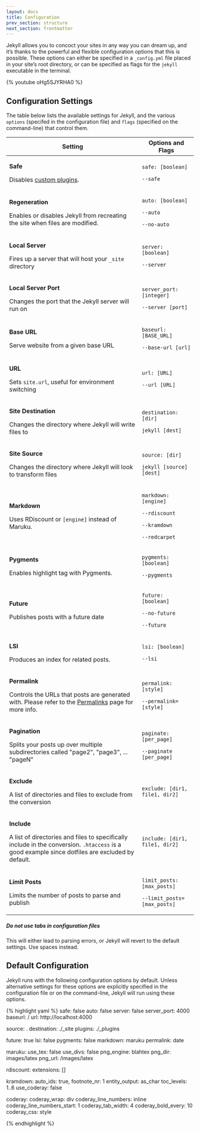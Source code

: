 ```yaml
---
layout: docs
title: Configuration
prev_section: structure
next_section: frontmatter
---
```


Jekyll allows you to concoct your sites in any way you can dream up, and it’s thanks to the powerful and flexible configuration options that this is possible. These options can either be specified in a `_config.yml` file placed in your site’s root directory, or can be specified as flags for the `jekyll` executable in the terminal.

{% youtube oHg5SJYRHA0 %}

## Configuration Settings

The table below lists the available settings for Jekyll, and the various <code class="option">options</code> (specifed in the configuration file) and <code class="flag">flags</code> (specified on the command-line) that control them.

<table>
  <thead>
    <tr>
      <th>Setting</th>
      <th><span class="option">Options</span> and <span class="flag">Flags</span></th>
    </tr>
  </thead>
  <tbody>
    <tr class='setting'>
      <td>
        <p class='name'><strong>Safe</strong></p>
        <p class='description'>Disables <a href="../plugins">custom plugins</a>.</p>
      </td>
      <td class="align-center">
        <p><code class="option">safe: [boolean]</code></p>
        <p><code class="flag">--safe</code></p>
      </td>
    </tr>
    <tr class='setting'>
      <td>
        <p class='name'><strong>Regeneration</strong></p>
        <p class='description'>Enables or disables Jekyll from recreating the site when files are modified.</p>
      </td>
      <td class="align-center">
        <p><code class="option">auto: [boolean]</code></p>
        <p><code class="flag">--auto</code></p>
        <p><code class="flag">--no-auto</code></p>
      </td>
    </tr>
    <tr class='setting'>
      <td>
        <p class='name'><strong>Local Server</strong></p>
        <p class='description'>Fires up a server that will host your <code>_site</code> directory</p>
      </td>
      <td class="align-center">
        <p><code class="option">server: [boolean]</code></p>
        <p><code class="flag">--server</code></p>
      </td>
    </tr>
    <tr class='setting'>
      <td>
        <p class='name'><strong>Local Server Port</strong></p>
        <p class='description'>Changes the port that the Jekyll server will run on</p>
      </td>
      <td class="align-center">
        <p><code class="option">server_port: [integer]</code></p>
        <p><code class="flag">--server [port]</code></p>
      </td>
    </tr>
    <tr class='setting'>
      <td>
        <p class='name'><strong>Base URL</strong></p>
        <p class='description'>Serve website from a given base URL</p>
      </td>
      <td class="align-center">
        <p><code class="option">baseurl: [BASE_URL]</code></p>
        <p><code class="flag">--base-url [url]</code></p>
      </td>
    </tr>
    <tr class='setting'>
      <td>
        <p class='name'><strong>URL</strong></p>
        <p class='description'>Sets <code>site.url</code>, useful for environment switching</p>
      </td>
      <td class="align-center">
        <p><code class="option">url: [URL]</code></p>
        <p><code class="flag">--url [URL]</code></p>
      </td>
    </tr>
    <tr class='setting'>
      <td>
        <p class='name'><strong>Site Destination</strong></p>
        <p class="description">Changes the directory where Jekyll will write files to</p>
      </td>
      <td class='align-center'>
        <p><code class="option">destination: [dir]</code></p>
        <p><code class="flag">jekyll [dest]</code></p>
      </td>
    </tr>
    <tr class='setting'>
      <td>
        <p class='name'><strong>Site Source</strong></p>
        <p class="description">Changes the directory where Jekyll will look to transform files</p>
      </td>
      <td class='align-center'>
        <p><code class="option">source: [dir]</code></p>
        <p><code class="flag">jekyll [source] [dest]</code></p>
      </td>
    </tr>
    <tr class='setting'>
      <td>
        <p class='name'><strong>Markdown</strong></p>
        <p class="description">Uses RDiscount or <code>[engine]</code> instead of Maruku.</p>
      </td>
      <td class='align-center'>
        <p><code class="option">markdown: [engine]</code></p>
        <p><code class="flag">--rdiscount</code></p>
        <p><code class="flag">--kramdown</code></p>
        <p><code class="flag">--redcarpet</code></p>
      </td>
    </tr>
    <tr class='setting'>
      <td>
        <p class='name'><strong>Pygments</strong></p>
        <p class="description">Enables highlight tag with Pygments.</p>
      </td>
      <td class='align-center'>
        <p><code class="option">pygments: [boolean]</code></p>
        <p><code class="flag">--pygments</code></p>
      </td>
    </tr>
    <tr class='setting'>
      <td>
        <p class='name'><strong>Future</strong></p>
        <p class="description">Publishes posts with a future date</p>
      </td>
      <td class='align-center'>
        <p><code class="option">future: [boolean]</code></p>
        <p><code class="flag">--no-future</code></p>
        <p><code class="flag">--future</code></p>
      </td>
    </tr>
    <tr class='setting'>
      <td>
        <p class='name'><strong>LSI</strong></p>
        <p class="description">Produces an index for related posts.</p>
      </td>
      <td class='align-center'>
        <p><code class="option">lsi: [boolean]</code></p>
        <p><code class="flag">--lsi</code></p>
      </td>
    </tr>
    <tr class='setting'>
      <td>
        <p class='name'><strong>Permalink</strong></p>
        <p class="description">Controls the URLs that posts are generated with. Please refer to the <a href="../permalinks">Permalinks</a> page for more info.</p>
      </td>
      <td class='align-center'>
        <p><code class="option">permalink: [style]</code></p>
        <p><code class="flag">--permalink=[style]</code></p>
      </td>
    </tr>
    <tr class='setting'>
      <td>
        <p class='name'><strong>Pagination</strong></p>
        <p class="description">Splits your posts up over multiple subdirectories called "page2", "page3", ... "pageN"</p>
      </td>
      <td class='align-center'>
        <p><code class="option">paginate: [per_page]</code></p>
        <p><code class="flag">--paginate [per_page]</code></p>
      </td>
    </tr>
    <tr class='setting'>
      <td>
        <p class='name'><strong>Exclude</strong></p>
        <p class="description">A list of directories and files to exclude from the conversion</p>
      </td>
      <td class='align-center'>
        <p><code class="option">exclude: [dir1, file1, dir2]</code></p>
      </td>
    </tr>
    <tr class='setting'>
      <td>
        <p class='name'><strong>Include</strong></p>
        <p class="description">A list of directories and files to specifically include in the conversion. <code>.htaccess</code> is a good example since dotfiles are excluded by default.</p>
      </td>
      <td class='align-center'>
        <p><code class="option">include: [dir1, file1, dir2]</code></p>
      </td>
    </tr>
    <tr class='setting'>
      <td>
        <p class='name'><strong>Limit Posts</strong></p>
        <p class="description">Limits the number of posts to parse and publish</p>
      </td>
      <td class='align-center'>
        <p><code class="option">limit_posts: [max_posts]</code></p>
        <p><code class="flag">--limit_posts=[max_posts]</code></p>
      </td>
    </tr>

  </tbody>
</table>

<div class="note warning">
  <h5>Do not use tabs in configuration files</h5>
  <p>This will either lead to parsing errors, or Jekyll will revert to the default settings. Use spaces instead.</p>
</div>

## Default Configuration

Jekyll runs with the following configuration options by default. Unless alternative settings for these options are explicitly specified in the configuration file or on the command-line, Jekyll will run using these options.

{% highlight yaml %}
safe:        false
auto:        false
server:      false
server_port: 4000
baseurl:     /
url:         http://localhost:4000

source:      .
destination: ./_site
plugins:     ./_plugins

future:      true
lsi:         false
pygments:    false
markdown:    maruku
permalink:   date

maruku:
  use_tex:    false
  use_divs:   false
  png_engine: blahtex
  png_dir:    images/latex
  png_url:    /images/latex

rdiscount:
  extensions: []

kramdown:
  auto_ids: true,
  footnote_nr: 1
  entity_output: as_char
  toc_levels: 1..6
  use_coderay: false

  coderay:
    coderay_wrap: div
    coderay_line_numbers: inline
    coderay_line_numbers_start: 1
    coderay_tab_width: 4
    coderay_bold_every: 10
    coderay_css: style

{% endhighlight %}
